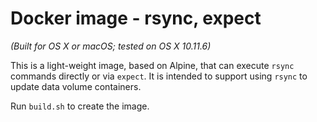 # Docker image - rsync, expect

_(Built for OS X or macOS; tested on OS X 10.11.6)_

This is a light-weight image, based on Alpine, that can execute `rsync` commands directly or via `expect`. It is intended to support using `rsync` to update data volume containers.

Run `build.sh` to create the image.
